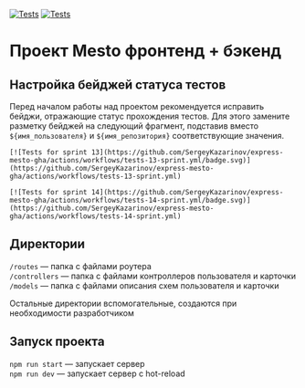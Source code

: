 [![Tests](https://github.com/SergeyKazarinov/express-mesto-gha/actions/workflows/tests-13-sprint.yml/badge.svg)](https://github.com/SergeyKazarinov/express-mesto-gha/actions/workflows/tests-13-sprint.yml) [![Tests](https://github.com/SergeyKazarinov/express-mesto-gha/actions/workflows/tests-14-sprint.yml/badge.svg)](https://github.com/SergeyKazarinov/express-mesto-gha/actions/workflows/tests-14-sprint.yml)

# Проект Mesto фронтенд + бэкенд

## Настройка бейджей статуса тестов

Перед началом работы над проектом рекомендуется исправить бейджи, отражающие статус прохождения тестов.
Для этого замените разметку бейджей на следующий фрагмент, подставив вместо `${имя_пользователя}` и `${имя_репозитория}` соответствующие значения.

```
[![Tests for sprint 13](https://github.com/SergeyKazarinov/express-mesto-gha/actions/workflows/tests-13-sprint.yml/badge.svg)](https://github.com/SergeyKazarinov/express-mesto-gha/actions/workflows/tests-13-sprint.yml)

[![Tests for sprint 14](https://github.com/SergeyKazarinov/express-mesto-gha/actions/workflows/tests-14-sprint.yml/badge.svg)](https://github.com/SergeyKazarinov/express-mesto-gha/actions/workflows/tests-14-sprint.yml)
```

## Директории

`/routes` — папка с файлами роутера  
`/controllers` — папка с файлами контроллеров пользователя и карточки  
`/models` — папка с файлами описания схем пользователя и карточки

Остальные директории вспомогательные, создаются при необходимости разработчиком

## Запуск проекта

`npm run start` — запускает сервер  
`npm run dev` — запускает сервер с hot-reload
